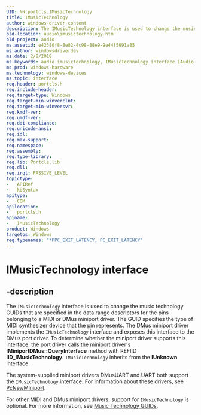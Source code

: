 ```yaml
---
UID: NN:portcls.IMusicTechnology
title: IMusicTechnology
author: windows-driver-content
description: The IMusicTechnology interface is used to change the music technology GUIDs that are specified in the data range descriptors for the pins belonging to a MIDI or DMus miniport driver.
old-location: audio\imusictechnology.htm
old-project: audio
ms.assetid: e42380f8-8e82-4c98-88e9-9e44f5091a85
ms.author: windowsdriverdev
ms.date: 2/8/2018
ms.keywords: audio.imusictechnology, IMusicTechnology interface [Audio Devices], IMusicTechnology interface [Audio Devices], described, IMusicTechnology, portcls/IMusicTechnology, audmp-routines_9300aa03-6606-46a0-ad5b-b0d776c46ed1.xml
ms.prod: windows-hardware
ms.technology: windows-devices
ms.topic: interface
req.header: portcls.h
req.include-header: 
req.target-type: Windows
req.target-min-winverclnt: 
req.target-min-winversvr: 
req.kmdf-ver: 
req.umdf-ver: 
req.ddi-compliance: 
req.unicode-ansi: 
req.idl: 
req.max-support: 
req.namespace: 
req.assembly: 
req.type-library: 
req.lib: Portcls.lib
req.dll: 
req.irql: PASSIVE_LEVEL
topictype:
-	APIRef
-	kbSyntax
apitype:
-	COM
apilocation:
-	portcls.h
apiname:
-	IMusicTechnology
product: Windows
targetos: Windows
req.typenames: "*PPC_EXIT_LATENCY, PC_EXIT_LATENCY"
---
```


# IMusicTechnology interface


## -description


The <code>IMusicTechnology</code> interface is used to change the music technology GUIDs that are specified in the data range descriptors for the pins belonging to a MIDI or DMus miniport driver. The GUID specifies the type of MIDI synthesizer device that the pin represents. The DMus miniport driver implements the <code>IMusicTechnology</code> interface and exposes this interface to the DMus port driver. To determine whether the miniport driver supports this interface, the port driver calls the miniport driver's <b>IMiniportDMus::QueryInterface</b> method with REFIID <b>IID_IMusicTechnology</b>. <code>IMusicTechnology</code> inherits from the <b>IUnknown</b> interface.

The system-supplied miniport drivers DMusUART and UART both support the <code>IMusicTechnology</code> interface. For information about these drivers, see <a href="..\portcls\nf-portcls-pcnewminiport.md">PcNewMiniport</a>.

For other MIDI and DMus miniport drivers, support for <code>IMusicTechnology</code> is optional. For more information, see <a href="https://msdn.microsoft.com/3b7c2907-e67f-458e-809d-080dcc30be1a">Music Technology GUIDs</a>.

